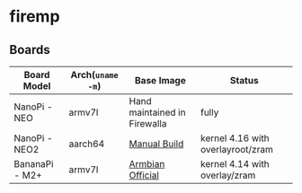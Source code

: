 # firemp

## Boards

Board Model| Arch(`uname -m`) | Base Image | Status
-|-|-|-
NanoPi - NEO  | armv7l | Hand maintained in Firewalla | fully
NanoPi - NEO2 | aarch64 | [Manual Build](http://wiki.friendlyarm.com/wiki/index.php/Mainline_U-boot_and_Linux) | kernel 4.16 with overlayroot/zram
BananaPi - M2+ | armv7l | [Armbian Official](https://www.armbian.com/banana-pi-m2-plus) | kernel 4.14 with overlay/zram

